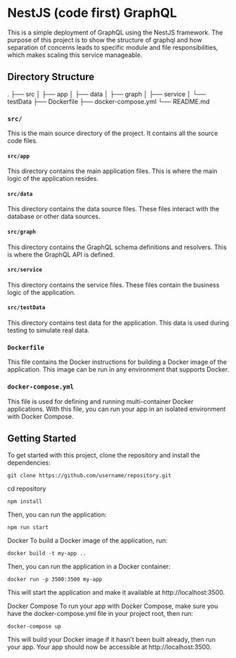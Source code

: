 # NestJS (code first) GraphQL

This is a simple deployment of GraphQL using the NestJS framework. The purpose of this project is to show the structure of graphql and how separation of concerns leads to specific module and file responsibilities, which makes scaling this service manageable.

## Directory Structure

. ├── src │ ├── app │ ├── data │ ├── graph │ ├── service │ └── testData ├── Dockerfile ├── docker-compose.yml └── README.md

### `src/`

This is the main source directory of the project. It contains all the source code files.

#### `src/app`

This directory contains the main application files. This is where the main logic of the application resides.

#### `src/data`

This directory contains the data source files. These files interact with the database or other data sources.

#### `src/graph`

This directory contains the GraphQL schema definitions and resolvers. This is where the GraphQL API is defined.

#### `src/service`

This directory contains the service files. These files contain the business logic of the application.

#### `src/testData`

This directory contains test data for the application. This data is used during testing to simulate real data.

### `Dockerfile`

This file contains the Docker instructions for building a Docker image of the application. This image can be run in any environment that supports Docker.

### `docker-compose.yml`

This file is used for defining and running multi-container Docker applications. With this file, you can run your app in an isolated environment with Docker Compose.

## Getting Started

To get started with this project, clone the repository and install the dependencies:

    git clone https://github.com/username/repository.git

cd repository

    npm install

Then, you can run the application:

    npm run start

Docker
To build a Docker image of the application, run:

    docker build -t my-app ..

Then, you can run the application in a Docker container:

    docker run -p 3500:3500 my-app

This will start the application and make it available at http://localhost:3500.

Docker Compose
To run your app with Docker Compose, make sure you have the docker-compose.yml file in your project root, then run:

    docker-compose up

This will build your Docker image if it hasn't been built already, then run your app. Your app should now be accessible at http://localhost:3500.
